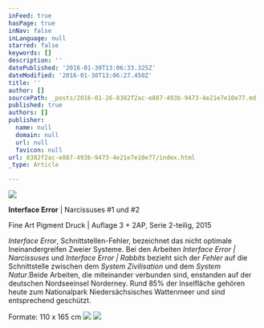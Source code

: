 ```yaml
---
inFeed: true
hasPage: true
inNav: false
inLanguage: null
starred: false
keywords: []
description: ''
datePublished: '2016-01-30T13:06:33.325Z'
dateModified: '2016-01-30T13:06:27.450Z'
title: ''
author: []
sourcePath: _posts/2016-01-26-8382f2ac-e887-493b-9473-4e21e7e10e77.md
published: true
authors: []
publisher:
  name: null
  domain: null
  url: null
  favicon: null
url: 8382f2ac-e887-493b-9473-4e21e7e10e77/index.html
_type: Article

---
```

![](https://the-grid-user-content.s3-us-west-2.amazonaws.com/383ba79a-aa33-456b-a9ce-b6f45a0db75d.jpg)

**Interface Error** | Narcissuses \#1 und \#2

Fine Art Pigment Druck | Auflage 3 + 2AP, Serie 2-teilig, 2015

_Interface Error_, Schnittstellen-Fehler, bezeichnet das nicht optimale Ineinandergreifen Zweier Systeme. Bei den Arbeiten _Interface Error | Narcissuses_ und _Interface Error | Rabbits_ bezieht sich der _Fehler_ auf die Schnittstelle zwischen dem _System Zivilisation_ und dem _System Natur_.Beide Arbeiten, die miteinander verbunden sind, enstanden auf der deutschen Nordseeinsel Norderney. Rund 85% der Inselfläche gehören heute zum Nationalpark Niedersächsisches Wattenmeer und sind entsprechend geschützt.

Formate: 110 x 165 cm
![](https://s3-us-west-2.amazonaws.com/the-grid-img/p/faee487d21c3baa2a67967a39c7a637744f1bcbe.jpg)
![](https://s3-us-west-2.amazonaws.com/the-grid-img/p/780c7c402f42ba81e567a6fbf2e853557db313b0.jpg)